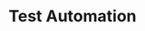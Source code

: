 ---
title: "Test Automation"

weight: 220
type: docs

description: >
  Neodymium - Test Automation done Right 
--- 